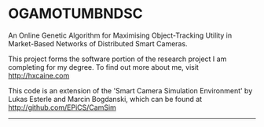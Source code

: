 OGAMOTUMBNDSC
=============

An Online Genetic Algorithm for Maximising Object-Tracking Utility in Market-Based Networks of Distributed Smart Cameras.

This project forms the software portion of the research project I am completing for my degree. To find out more about me, visit http://hxcaine.com

This code is an extension of the 'Smart Camera Simulation Environment' by Lukas Esterle and Marcin Bogdanski, which can be found at http://github.com/EPiCS/CamSim

* * *

